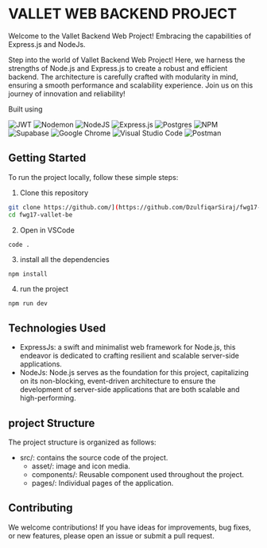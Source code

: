 # VALLET WEB BACKEND PROJECT

Welcome to the Vallet Backend Web Project! Embracing the capabilities of Express.js and NodeJs.

Step into the world of Vallet Backend Web Project! Here, we harness the strengths of Node.js and Express.js to create a robust and efficient backend. The architecture is carefully crafted with modularity in mind, ensuring a smooth performance and scalability experience. Join us on this journey of innovation and reliability!

Built using

![JWT](https://img.shields.io/badge/JWT-black?style=for-the-badge&logo=JSON%20web%20tokens)
![Nodemon](https://img.shields.io/badge/NODEMON-%23323330.svg?style=for-the-badge&logo=nodemon&logoColor=%BBDEAD)
![NodeJS](https://img.shields.io/badge/node.js-6DA55F?style=for-the-badge&logo=node.js&logoColor=white)
![Express.js](https://img.shields.io/badge/express.js-%23404d59.svg?style=for-the-badge&logo=express&logoColor=%2361DAFB)
![Postgres](https://img.shields.io/badge/postgres-%23316192.svg?style=for-the-badge&logo=postgresql&logoColor=white)
![NPM](https://img.shields.io/badge/NPM-%23CB3837.svg?style=for-the-badge&logo=npm&logoColor=white)
![Supabase](https://img.shields.io/badge/Supabase-3ECF8E?style=for-the-badge&logo=supabase&logoColor=white)
![Google Chrome](https://img.shields.io/badge/Google%20Chrome-4285F4?style=for-the-badge&logo=GoogleChrome&logoColor=white)
![Visual Studio Code](https://img.shields.io/badge/Visual%20Studio%20Code-0078d7.svg?style=for-the-badge&logo=visual-studio-code&logoColor=white)
![Postman](https://img.shields.io/badge/Postman-FF6C37?style=for-the-badge&logo=postman&logoColor=white)

## Getting Started

To run the project locally, follow these simple steps:

1. Clone this repository
```sh
git clone https://github.com/](https://github.com/DzulfiqarSiraj/fwg17-vallet-be/fwg17-vallet-be.git
cd fwg17-vallet-be
```

2. Open in VSCode
```sh
code .
```

3. install all the dependencies
```
npm install
```

4. run the project
```
npm run dev
```

## Technologies Used

- ExpressJs: a swift and minimalist web framework for Node.js, this endeavor is dedicated to crafting resilient and scalable server-side applications.
- NodeJs: Node.js serves as the foundation for this project, capitalizing on its non-blocking, event-driven architecture to ensure the development of server-side applications that are both scalable and high-performing.

## project Structure

The project structure is organized as follows:

- src/: contains the source code of the project.
  - asset/: image and icon media.
  - components/: Reusable component used throughout the project.
  - pages/: Individual pages of the application.


## Contributing

We welcome contributions! If you have ideas for improvements, bug fixes, or new features, please open an issue or submit a pull request.
